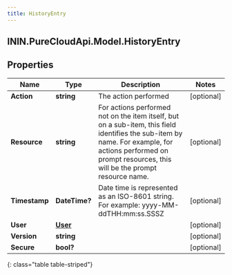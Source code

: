 ```yaml
---
title: HistoryEntry
---
```

## ININ.PureCloudApi.Model.HistoryEntry

## Properties

|Name | Type | Description | Notes|
|------------ | ------------- | ------------- | -------------|
| **Action** | **string** | The action performed | [optional] |
| **Resource** | **string** | For actions performed not on the item itself, but on a sub-item, this field identifies the sub-item by name.  For example, for actions performed on prompt resources, this will be the prompt resource name. | [optional] |
| **Timestamp** | **DateTime?** | Date time is represented as an ISO-8601 string. For example: yyyy-MM-ddTHH:mm:ss.SSSZ | [optional] |
| **User** | [**User**](User.html) |  | [optional] |
| **Version** | **string** |  | [optional] |
| **Secure** | **bool?** |  | [optional] |
{: class="table table-striped"}


